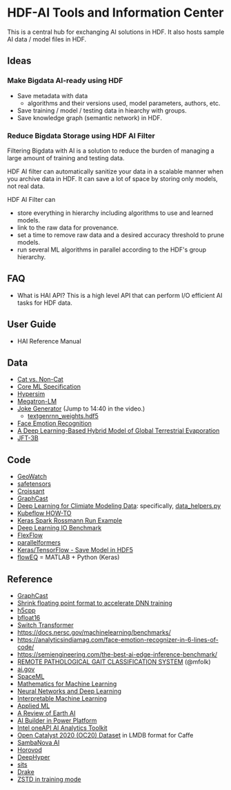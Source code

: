 # HDF-AI Tools and Information Center

This is a central hub for exchanging AI solutions in HDF.
It also hosts sample AI data / model files in HDF.

## Ideas

### Make Bigdata AI-ready using HDF

 * Save metadata with data 
   * algorithms and their versions used, model parameters, authors, etc.  
 * Save training / model / testing data in hiearchy with groups.
 * Save knowledge graph (semantic network) in HDF.

### Reduce Bigdata Storage using HDF AI Filter

Filtering Bigdata with AI is a solution to reduce the burden of managing a large amount of training and testing data.

  HDF AI filter can automatically sanitize your data in a scalable manner when you archive data in HDF.
  It can save a lot of space by storing only models, not real data.
  
  HDF AI Filter can 
  * store everything in hierarchy including algorithms to use and learned models.
  * link to the raw data for provenance.
  * set a time to remove raw data and a desired accuracy threshold to prune models.
  * run several ML algorithms in parallel according to the HDF's group hierarchy.

## FAQ

  * What is HAI API? This is a high level API that can perform I/O efficient AI tasks for HDF data.
  
## User Guide

  * HAI Reference Manual

## Data
* [Cat vs. Non-Cat](https://www.floydhub.com/deeplearningai/datasets/cat-vs-noncat/1/train_catvnoncat.h5)
* [Core ML Specification](https://apple.github.io/coremltools/coremlspecification/)
* [Hypersim](https://github.com/apple/ml-hypersim)
* [Megatron-LM](https://github.com/NVIDIA/Megatron-LM/tree/main/tools/retro)
* [Joke Generator](https://info.microsoft.com/ww-Thankyou-ADeepDiveintoServerlessApplications.html) (Jump to 14:40 in the video.)
  * [textgenrnn_weights.hdf5](https://github.com/minimaxir/textgenrnn/blob/master/textgenrnn/textgenrnn_weights.hdf5)
* [Face Emotion Recognition](https://analyticsindiamag.com/face-emotion-recognizer-in-6-lines-of-code/)
* [A Deep Learning-Based Hybrid Model of Global Terrestrial Evaporation](https://zenodo.org/record/5220753#.YeC2bf7MLIU)
* [JFT-3B](https://paperswithcode.com/dataset/jft-3b)

## Code
* [GeoWatch](https://gitlab.kitware.com/computer-vision/geowatch)
* [safetensors](https://github.com/huggingface/safetensors)
* [Croissant](https://github.com/mlcommons/croissant)
* [GraphCast](https://github.com/google-deepmind/graphcast)
* [Deep Learning for Climiate Modeling Data](https://github.com/azrael417/ClimDeepLearn): specifically, [data_helpers.py](https://github.com/azrael417/ClimDeepLearn/blob/distributed/semanticsegm/utils/data_helpers.py)
* [Kubeflow HOW-TO](https://towardsdatascience.com/kubeflow-how-to-install-and-launch-kubeflow-on-your-local-machine-e0d7b4f7508f)
* [Keras Spark Rossmann Run Example](https://github.com/horovod/horovod/blob/master/examples/spark/keras/keras_spark_rossmann_run.py)
* [Deep Learning IO Benchmark](https://github.com/hariharan-devarajan/dlio_benchmark)
* [FlexFlow](https://github.com/flexflow/FlexFlow)
* [parallelformers](https://github.com/tunib-ai/parallelformers)
* [Keras/TensorFlow - Save Model in HDF5](https://www.tensorflow.org/guide/keras/save_and_serialize)
* [flowEQ](https://github.com/csteinmetz1/flowEQ) = MATLAB + Python (Keras)

## Reference
* [GraphCast](https://deepmind.google/discover/blog/graphcast-ai-model-for-faster-and-more-accurate-global-weather-forecasting/)
* [Shrink floating point format to accelerate DNN training](https://www.hpcwire.com/2019/04/15/bsc-researchers-shrink-floating-point-formats-to-accelerate-deep-neural-network-training/) 
* [h5cpp](http://h5cpp.org/)
* [bfloat16](https://en.wikipedia.org/wiki/Bfloat16_floating-point_forma)
* [Switch Transformer](https://arxiv.org/abs/2101.03961)
* https://docs.nersc.gov/machinelearning/benchmarks/
* https://analyticsindiamag.com/face-emotion-recognizer-in-6-lines-of-code/
* https://semiengineering.com/the-best-ai-edge-inference-benchmark/
* [REMOTE PATHOLOGICAL GAIT CLASSIFICATION SYSTEM](https://arxiv.org/pdf/2105.01634.pdf) (@mfolk)
* [ai.gov](https://www.ai.gov/)
* [SpaceML](https://earthdata.nasa.gov/learn/articles/spaceml)
* [Mathematics for Machine Learning](https://mml-book.github.io/)
* [Neural Networks and Deep Learning](http://neuralnetworksanddeeplearning.com/index.html)
* [Interpretable Machine Learning](https://christophm.github.io/interpretable-ml-book/)
* [Applied ML](https://github.com/eugeneyan/applied-ml)
* [A Review of Earth AI](https://www.sciencedirect.com/science/article/pii/S0098300422000036)
* [AI Builder in Power Platform](https://docs.microsoft.com/en-us/ai-builder/)
* [Intel oneAPI AI Analytics Toolkit](https://www.intel.com/content/www/us/en/developer/tools/oneapi/ai-analytics-toolkit.html)
* [Open Catalyst 2020 (OC20) Dataset](https://github.com/Open-Catalyst-Project/ocp/blob/main/DATASET.md) in LMDB format for Caffe
* [SambaNova AI](https://sambanova.ai/)
* [Horovod](https://github.com/horovod/horovod)
* [DeepHyper](https://deephyper.readthedocs.io/en/latest/)
* [sits](https://e-sensing.github.io/sitsbook/index.html)
* [Drake](https://drake.mit.edu)
* [ZSTD in training mode](http://facebook.github.io/zstd/#small-data)
